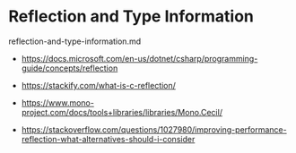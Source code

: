 # Reflection and Type Information

reflection-and-type-information.md

*   https://docs.microsoft.com/en-us/dotnet/csharp/programming-guide/concepts/reflection

*   https://stackify.com/what-is-c-reflection/

*   https://www.mono-project.com/docs/tools+libraries/libraries/Mono.Cecil/

*   https://stackoverflow.com/questions/1027980/improving-performance-reflection-what-alternatives-should-i-consider

